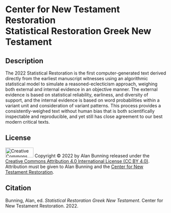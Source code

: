 <h1>Center for New Testament Restoration<br>Statistical Restoration Greek New Testament</h1>

<h2>Description</h2>
The 2022 Statistical Restoration is the first computer-generated text derived directly from the earliest manuscript witnesses using an algorithmic statistical model to simulate a reasoned-eclecticism approach, weighing both external and internal evidence in an objective manner. The external evidence is based on statistical reliability, earliness, and diversity of support, and the internal evidence is based on word probabilities within a variant unit and consideration of variant patterns. This process provides a consistently-weighed text without human bias that is both scientifically inspectable and reproducible, and yet still has close agreement to our best modern critical texts.

<h2>License</h2>
<img alt='Creative Commons License' src="https://licensebuttons.net/l/by/4.0/88x31.png" width="88" height="31"/>
Copyright © 2022 by Alan Bunning released under the <a rel=license href=http://creativecommons.org/licenses/by/4.0/>Creative Commons Attribution 4.0 International License (CC BY 4.0)</a>. Attribution must be given to Alan Bunning and the <a href=http://greekcntr.org>Center for New Testament Restoration</a>.

<h2>Citation</h2>
Bunning, Alan, ed. <i>Statistical Restoration Greek New Testament</i>. Center for New Testament Restoration. 2022.
